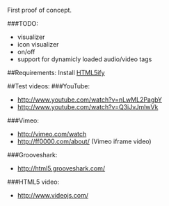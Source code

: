 First proof of concept.

###TODO:
* visualizer
* icon visualizer
* on/off
* support for dynamicly loaded audio/video tags


##Requirements:
Install [HTML5ify](https://chrome.google.com/webstore/detail/html5ify/jikbjpjgjmmdhcmlagappehlpiljoaop)

##Test videos:
###YouTube:
* http://www.youtube.com/watch?v=nLwML2PagbY
* http://www.youtube.com/watch?v=Q3iJvJmlwVk

###Vimeo:
* http://vimeo.com/watch
* http://ff0000.com/about/ (Vimeo iframe video)

###Grooveshark:
* http://html5.grooveshark.com/

###HTML5 video:
* http://www.videojs.com/

